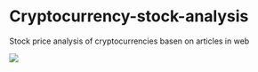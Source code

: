 # Cryptocurrency-stock-analysis
Stock price analysis of cryptocurrencies basen on articles in web 

![](https://cdn.vox-cdn.com/thumbor/AjPwXefAEJBlurBDVHL5ivGksdo=/0x0:4604x3190/1200x800/filters:focal(1934x1227:2670x1963)/cdn.vox-cdn.com/uploads/chorus_image/image/58353021/905283962.jpg.0.jpg)
